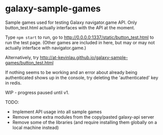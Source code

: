 # galaxy-sample-games

Sample games used for testing Galaxy navigator.game API. Only button_test.html actually interfaces with the API at the moment.

Type ``npm start`` to run, go to http://0.0.0.0:1337/static/button_test.html to run the test page. (Other games are included in here, but may or may not actually interface with navigator.game.)

Alternatively, try http://at-kevinlau.github.io/galaxy-sample-games/button_test.html

If nothing seems to be working and an error about already being authenticated shows up in the console, try deleting the 'authenticated' key in redis.

WIP - progress paused until v1.

TODO:
* Implement API usage into all sample games
* Remove some extra modules from the copy/pasted galaxy-api server
* Remove some of the libraries (and require installing them globally on a local machine instead)
